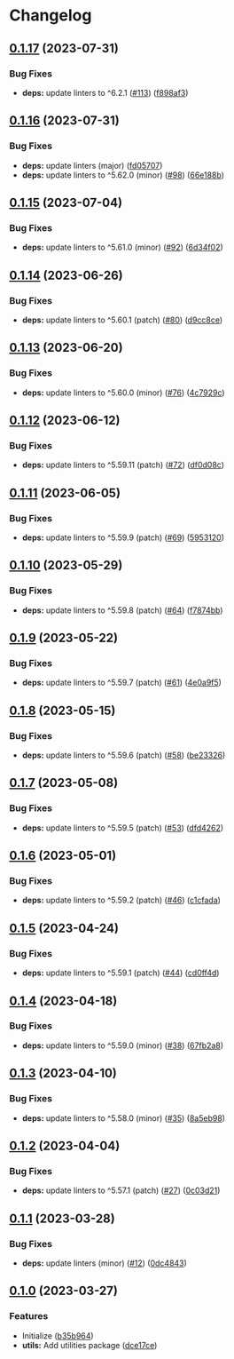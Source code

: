 # Changelog

## [0.1.17](https://github.com/shun-shobon/eslint-config/compare/eslint-config-utils-v0.1.16...eslint-config-utils-v0.1.17) (2023-07-31)


### Bug Fixes

* **deps:** update linters to ^6.2.1 ([#113](https://github.com/shun-shobon/eslint-config/issues/113)) ([f898af3](https://github.com/shun-shobon/eslint-config/commit/f898af30ffbaccdfd05717c2e69196530795c04c))

## [0.1.16](https://github.com/shun-shobon/eslint-config/compare/eslint-config-utils-v0.1.15...eslint-config-utils-v0.1.16) (2023-07-31)


### Bug Fixes

* **deps:** update linters (major) ([fd05707](https://github.com/shun-shobon/eslint-config/commit/fd057072a1437d771f58bd82f86552cf6bea6389))
* **deps:** update linters to ^5.62.0 (minor) ([#98](https://github.com/shun-shobon/eslint-config/issues/98)) ([66e188b](https://github.com/shun-shobon/eslint-config/commit/66e188ba9f43fcf1292aa0e1d290d30a525768f5))

## [0.1.15](https://github.com/shun-shobon/eslint-config/compare/eslint-config-utils-v0.1.14...eslint-config-utils-v0.1.15) (2023-07-04)


### Bug Fixes

* **deps:** update linters to ^5.61.0 (minor) ([#92](https://github.com/shun-shobon/eslint-config/issues/92)) ([6d34f02](https://github.com/shun-shobon/eslint-config/commit/6d34f025bf83143e540215b7515553dc99c67559))

## [0.1.14](https://github.com/shun-shobon/eslint-config/compare/eslint-config-utils-v0.1.13...eslint-config-utils-v0.1.14) (2023-06-26)


### Bug Fixes

* **deps:** update linters to ^5.60.1 (patch) ([#80](https://github.com/shun-shobon/eslint-config/issues/80)) ([d9cc8ce](https://github.com/shun-shobon/eslint-config/commit/d9cc8ce5b9ca0f19d457896cc2eab59830987649))

## [0.1.13](https://github.com/shun-shobon/eslint-config/compare/eslint-config-utils-v0.1.12...eslint-config-utils-v0.1.13) (2023-06-20)


### Bug Fixes

* **deps:** update linters to ^5.60.0 (minor) ([#76](https://github.com/shun-shobon/eslint-config/issues/76)) ([4c7929c](https://github.com/shun-shobon/eslint-config/commit/4c7929c338409a20755c8509268a66a182dfe7fd))

## [0.1.12](https://github.com/shun-shobon/eslint-config/compare/eslint-config-utils-v0.1.11...eslint-config-utils-v0.1.12) (2023-06-12)


### Bug Fixes

* **deps:** update linters to ^5.59.11 (patch) ([#72](https://github.com/shun-shobon/eslint-config/issues/72)) ([df0d08c](https://github.com/shun-shobon/eslint-config/commit/df0d08c9278d0d90747747acf011dfc0de37f518))

## [0.1.11](https://github.com/shun-shobon/eslint-config/compare/eslint-config-utils-v0.1.10...eslint-config-utils-v0.1.11) (2023-06-05)


### Bug Fixes

* **deps:** update linters to ^5.59.9 (patch) ([#69](https://github.com/shun-shobon/eslint-config/issues/69)) ([5953120](https://github.com/shun-shobon/eslint-config/commit/59531206567edc6f24206a305f4d5abe6c631111))

## [0.1.10](https://github.com/shun-shobon/eslint-config/compare/eslint-config-utils-v0.1.9...eslint-config-utils-v0.1.10) (2023-05-29)


### Bug Fixes

* **deps:** update linters to ^5.59.8 (patch) ([#64](https://github.com/shun-shobon/eslint-config/issues/64)) ([f7874bb](https://github.com/shun-shobon/eslint-config/commit/f7874bbeffdf51c57898e8734e7e36972a32120f))

## [0.1.9](https://github.com/shun-shobon/eslint-config/compare/eslint-config-utils-v0.1.8...eslint-config-utils-v0.1.9) (2023-05-22)


### Bug Fixes

* **deps:** update linters to ^5.59.7 (patch) ([#61](https://github.com/shun-shobon/eslint-config/issues/61)) ([4e0a9f5](https://github.com/shun-shobon/eslint-config/commit/4e0a9f56515ec8d312815b65ec959c3cc3669483))

## [0.1.8](https://github.com/shun-shobon/eslint-config/compare/eslint-config-utils-v0.1.7...eslint-config-utils-v0.1.8) (2023-05-15)


### Bug Fixes

* **deps:** update linters to ^5.59.6 (patch) ([#58](https://github.com/shun-shobon/eslint-config/issues/58)) ([be23326](https://github.com/shun-shobon/eslint-config/commit/be233268fee8db7641b5f2c3125d9034b8c57ff1))

## [0.1.7](https://github.com/shun-shobon/eslint-config/compare/eslint-config-utils-v0.1.6...eslint-config-utils-v0.1.7) (2023-05-08)


### Bug Fixes

* **deps:** update linters to ^5.59.5 (patch) ([#53](https://github.com/shun-shobon/eslint-config/issues/53)) ([dfd4262](https://github.com/shun-shobon/eslint-config/commit/dfd42626d1c17c6c4a2277fa27463c10369a259d))

## [0.1.6](https://github.com/shun-shobon/eslint-config/compare/eslint-config-utils-v0.1.5...eslint-config-utils-v0.1.6) (2023-05-01)


### Bug Fixes

* **deps:** update linters to ^5.59.2 (patch) ([#46](https://github.com/shun-shobon/eslint-config/issues/46)) ([c1cfada](https://github.com/shun-shobon/eslint-config/commit/c1cfada491dbd2dfefcb8ce3335eb122f279e572))

## [0.1.5](https://github.com/shun-shobon/eslint-config/compare/eslint-config-utils-v0.1.4...eslint-config-utils-v0.1.5) (2023-04-24)


### Bug Fixes

* **deps:** update linters to ^5.59.1 (patch) ([#44](https://github.com/shun-shobon/eslint-config/issues/44)) ([cd0ff4d](https://github.com/shun-shobon/eslint-config/commit/cd0ff4de9ce43563869e582deb5d9f8b7e7787a0))

## [0.1.4](https://github.com/shun-shobon/eslint-config/compare/eslint-config-utils-v0.1.3...eslint-config-utils-v0.1.4) (2023-04-18)


### Bug Fixes

* **deps:** update linters to ^5.59.0 (minor) ([#38](https://github.com/shun-shobon/eslint-config/issues/38)) ([67fb2a8](https://github.com/shun-shobon/eslint-config/commit/67fb2a8c2205065f8ffb9c398e0a7ec06c81f1e5))

## [0.1.3](https://github.com/shun-shobon/eslint-config/compare/eslint-config-utils-v0.1.2...eslint-config-utils-v0.1.3) (2023-04-10)


### Bug Fixes

* **deps:** update linters to ^5.58.0 (minor) ([#35](https://github.com/shun-shobon/eslint-config/issues/35)) ([8a5eb98](https://github.com/shun-shobon/eslint-config/commit/8a5eb98b0eb29c4fd690ff808091e076011805a0))

## [0.1.2](https://github.com/shun-shobon/eslint-config/compare/eslint-config-utils-v0.1.1...eslint-config-utils-v0.1.2) (2023-04-04)


### Bug Fixes

* **deps:** update linters to ^5.57.1 (patch) ([#27](https://github.com/shun-shobon/eslint-config/issues/27)) ([0c03d21](https://github.com/shun-shobon/eslint-config/commit/0c03d21f290560d7e7275bdea2616c353a016cdc))

## [0.1.1](https://github.com/shun-shobon/eslint-config/compare/eslint-config-utils-v0.1.0...eslint-config-utils-v0.1.1) (2023-03-28)


### Bug Fixes

* **deps:** update linters (minor) ([#12](https://github.com/shun-shobon/eslint-config/issues/12)) ([0dc4843](https://github.com/shun-shobon/eslint-config/commit/0dc4843f017791a3b81c1aba783013a7169a6833))

## [0.1.0](https://github.com/shun-shobon/eslint-config/compare/eslint-config-utils-v0.0.1...eslint-config-utils-v0.1.0) (2023-03-27)


### Features

* Initialize ([b35b964](https://github.com/shun-shobon/eslint-config/commit/b35b9647b3e01ed39cb06c47573a138be37c0353))
* **utils:** Add utilities package ([dce17ce](https://github.com/shun-shobon/eslint-config/commit/dce17ce42a5c3bf84ad2f50c757aec569bb33d26))
